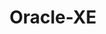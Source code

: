 ---
title: Oracle-XE
categories:
  - relational-database
docs:
  - id: java
    url: https://java.testcontainers.org/modules/databases/oraclexe/
    maintainer: core
    example: |
      ```java
      var oracle = new OracleContainer(DockerImageName.parse("gvenzl/oracle-xe:21-slim-faststart"));
      oracle.start();
      ```
    installation: |
      ```xml
      <dependency>
          <groupId>org.testcontainers</groupId>
          <artifactId>oracle-xe</artifactId>
          <version>1.20.0</version>
          <scope>test</scope>
      </dependency>
      ```
  - id: dotnet
    url: https://www.nuget.org/packages/Testcontainers.Oracle
    maintainer: core
    example: |
      ```csharp
      var oracleContainer = new OracleBuilder()
        .WithImage("gvenzl/oracle-xe:21.3.0-slim-faststart")
        .Build();
      await oracleContainer.StartAsync();
      ```
    installation: |
      ```bash
      dotnet add package Testcontainers.Oracle --version 3.9.0
      ```
description: |
  Oracle Database Express Edition is a free, smaller-footprint edition of Oracle Database.
---